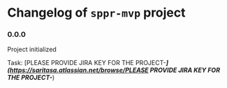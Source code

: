 # Changelog of `sppr-mvp` project

### 0.0.0

Project initialized

Task: [PLEASE PROVIDE JIRA KEY FOR THE PROJECT-***](https://saritasa.atlassian.net/browse/PLEASE PROVIDE JIRA KEY FOR THE PROJECT-***)
